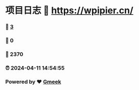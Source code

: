# 项目日志 :link: https://wpipier.cn/ 
### :page_facing_up: [3](https://wpipier.cn//tag.html) 
### :speech_balloon: 0 
### :hibiscus: 2370 
### :alarm_clock: 2024-04-11 14:54:55 
### Powered by :heart: [Gmeek](https://github.com/Meekdai/Gmeek)
